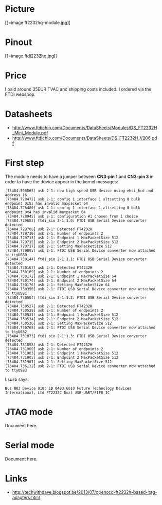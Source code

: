 # Picture


[[=image ft2232hq-module.jpg]]

# Pinout


[[=image ftdi2232hq.jpg]]

# Price


I paid around 35EUR TVAC and shipping costs included. I ordered via the FTDI webshop.

# Datasheets


* <http://www.ftdichip.com/Documents/DataSheets/Modules/DS_FT2232H_Mini_Module.pdf>  
* <http://www.ftdichip.com/Documents/DataSheets/DS_FT2232H_V206.pdf>  

# First step


The module needs to have a jumper between **CN3-pin 1** and **CN3-pin 3** in order to have the device appear in the kernel messages:


    [73484.596065] usb 2-1: new high speed USB device using ehci_hcd and address 16
    [73484.728472] usb 2-1: config 1 interface 1 altsetting 0 bulk endpoint 0x83 has invalid maxpacket 64
    [73484.728480] usb 2-1: config 1 interface 1 altsetting 0 bulk endpoint 0x4 has invalid maxpacket 64
    [73484.728945] usb 2-1: configuration #1 chosen from 1 choice
    [73484.729682] ftdi_sio 2-1:1.0: FTDI USB Serial Device converter detected
    [73484.729708] usb 2-1: Detected FT4232H
    [73484.729710] usb 2-1: Number of endpoints 2
    [73484.729713] usb 2-1: Endpoint 1 MaxPacketSize 512
    [73484.729715] usb 2-1: Endpoint 2 MaxPacketSize 512
    [73484.729717] usb 2-1: Setting MaxPacketSize 512
    [73484.729895] usb 2-1: FTDI USB Serial Device converter now attached to ttyUSB0
    [73484.730144] ftdi_sio 2-1:1.1: FTDI USB Serial Device converter detected
    [73484.730167] usb 2-1: Detected FT4232H
    [73484.730169] usb 2-1: Number of endpoints 2
    [73484.730172] usb 2-1: Endpoint 1 MaxPacketSize 64
    [73484.730174] usb 2-1: Endpoint 2 MaxPacketSize 64
    [73484.730176] usb 2-1: Setting MaxPacketSize 64
    [73484.730350] usb 2-1: FTDI USB Serial Device converter now attached to ttyUSB1
    [73484.730504] ftdi_sio 2-1:1.2: FTDI USB Serial Device converter detected
    [73484.730527] usb 2-1: Detected FT4232H
    [73484.730529] usb 2-1: Number of endpoints 2
    [73484.730531] usb 2-1: Endpoint 1 MaxPacketSize 512
    [73484.730534] usb 2-1: Endpoint 2 MaxPacketSize 512
    [73484.730536] usb 2-1: Setting MaxPacketSize 512
    [73484.730768] usb 2-1: FTDI USB Serial Device converter now attached to ttyUSB2
    [73484.731873] ftdi_sio 2-1:1.3: FTDI USB Serial Device converter detected
    [73484.731898] usb 2-1: Detected FT4232H
    [73484.731900] usb 2-1: Number of endpoints 2
    [73484.731903] usb 2-1: Endpoint 1 MaxPacketSize 512
    [73484.731905] usb 2-1: Endpoint 2 MaxPacketSize 512
    [73484.731907] usb 2-1: Setting MaxPacketSize 512
    [73484.736132] usb 2-1: FTDI USB Serial Device converter now attached to ttyUSB3


Lsusb says:


    Bus 003 Device 010: ID 0403:6010 Future Technology Devices International, Ltd FT2232C Dual USB-UART/FIFO IC


# JTAG mode


Document here.

# Serial mode


Document here.

# Links 


* <http://techwithdave.blogspot.be/2013/07/openocd-ft2232h-based-jtag-adapters.html>  